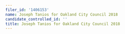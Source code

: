 ```yaml
---
filer_id: '1406153'
name: Joseph Tanios for Oakland City Council 2018
candidate_controlled_id: ''
title: Joseph Tanios for Oakland City Council 2018
---
```

